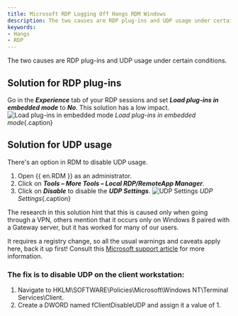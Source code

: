 ```yaml
---
title: Microsoft RDP Logging Off Hangs RDM Windows
description: The two causes are RDP plug-ins and UDP usage under certain conditions.
keywords:
- Hangs
- RDP
---
```

The two causes are RDP plug-ins and UDP usage under certain conditions. 
## Solution for RDP plug-ins 
Go in the ***Experience*** tab of your RDP sessions and set ***Load plug-ins in embedded mode*** to ***No***. This solution has a low impact. 
![Load plug-ins in embedded mode](/img/en/kb/KB4054.png) 
*Load plug-ins in embedded mode*{.caption} 
## Solution for UDP usage 
There's an option in RDM to disable UDP usage. 
1. Open {{ en.RDM }} as an administrator. 
1. Click on ***Tools – More Tools – Local RDP/RemoteApp Manager***. 
1. Click on ***Disable*** to disable the ***UDP Settings***. 
![UDP Settings](/img/en/kb/KB4055.png) 
*UDP Settings*{.caption} 

The research in this solution hint that this is caused only when going through a VPN, others mention that it occurs only on Windows 8 paired with a Gateway server, but it has worked for many of our users. 

It requires a registry change, so all the usual warnings and caveats apply here, back it up first! Consult this [Microsoft support article](https://support.microsoft.com/en-us/help/256986/windows-registry-information-for-advanced-users) for more information. 
### The fix is to disable UDP on the client workstation: 
1. Navigate to HKLM\SOFTWARE\Policies\Microsoft\Windows NT\Terminal Services\Client. 
1. Create a DWORD named fClientDisableUDP and assign it a value of 1. 

